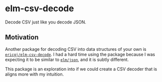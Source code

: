 # elm-csv-decode
Decode CSV just like you decode JSON.

## Motivation
Another package for decoding CSV into data structures of your own is [`ericgj/elm-csv-decode`][elm-decode]. I had a hard time using the package because I was expecting it to be similar to [`elm/json`][elm-json], and it is subtly different.

This package is an exploration into if we could create a CSV decoder that is aligns more with my intuition.

[elm-decode]: https://package.elm-lang.org/packages/ericgj/elm-csv-decode/latest/
[elm-json]: https://package.elm-lang.org/packages/elm/json/latest/